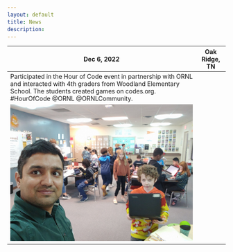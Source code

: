 ```yaml
---
layout: default
title: News 
description: 
---
```



| Dec 6, 2022| Oak Ridge, TN|
|---|---|
|Participated in the Hour of Code event in partnership with ORNL and interacted with 4th graders from Woodland Elementary School. The students created games on codes.org. #HourOfCode @ORNL @ORNLCommunity.  
|![Hour of Code, Dec 6, 2022](./assets/images/hour_of_code.jpg) |

